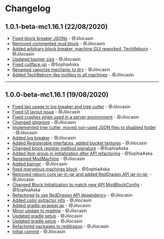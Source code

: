 # Changelog

## 1.0.1-beta-mc1.16.1 (22/08/2020)
- [Fixed block breaker JSONs](https://github.com/TeamRedDragon/RedDragon-Marvelous-Machines/commit/3d392395966d47fe343d502bead95c4b12fec9f0) - @Jilocasin
- [Removed commented mud block](https://github.com/TeamRedDragon/RedDragon-Marvelous-Machines/commit/3d2768c48ba20b88cceec1ce536b91f82ad48e1b) - @Jilocasin
- [Added arbitrary block breaker, machine GUI reworked, TechReborn](https://github.com/TeamRedDragon/RedDragon-Marvelous-Machines/commit/450f7cb5cf67bca5b1b94440525eafcc4a82cb8f) - @Jilocasin
- [Updated banner size](https://github.com/TeamRedDragon/RedDragon-Marvelous-Machines/commit/23ea7467d17c14ce1b43eefc23f2d768fc204d26) - @Jilocasin
- [Fixed cullface up](https://github.com/TeamRedDragon/RedDragon-Marvelous-Machines/commit/8e67926fea9795dffc9e12264413a82e9250f86d) - @SophiaAska
- [Renamed vaporize mechanic to dry](https://github.com/TeamRedDragon/RedDragon-Marvelous-Machines/commit/17cd29f1a8a03282b323f8dbd608efb8f5950522) - @Jilocasin
- [Added TechReborn-like tooltips to all machines](https://github.com/TeamRedDragon/RedDragon-Marvelous-Machines/commit/9da8468832ce7d7c72555484d86839fcebd764e6) - @Jilocasin

---

## 1.0.0-beta-mc1.16.1 (19/08/2020)
- [Fixed tag usage in log breaker and tree cutter](https://github.com/TeamRedDragon/RedDragon-Marvelous-Machines/commit/d0c9d0ac5b5d9ed9d98fd7fd6568f8bfa438943f) - @Jilocasin
- [Fixed UI layout issue](https://github.com/TeamRedDragon/RedDragon-Marvelous-Machines/commit/e059570df3023b46479805f2a13b4267534aa45b) - @Jilocasin
- [Fixed crashes when used in a server environment](https://github.com/TeamRedDragon/RedDragon-Marvelous-Machines/commit/a2d9cc7aef0d1075ad79cecc59dd7a27fae062d5) - @Jilocasin
- [Changed gitignore](https://github.com/TeamRedDragon/RedDragon-Marvelous-Machines/commit/2fd37090f59b0aa6e64107f37ba98a6c54ee1f58) - @Jilocasin
- [Implemented tree cutter, moved non-used JSON files to disabled folder](https://github.com/TeamRedDragon/RedDragon-Marvelous-Machines/commit/02c446d4a9929494cd7755eb391c22987ae6ba52) - @Jilocasin
- [Added log breaker](https://github.com/TeamRedDragon/RedDragon-Marvelous-Machines/commit/2b0b6c8e04f00399aa790dce0087997a59b2c2e1) - @Jilocasin
- [Added Registerable interfaces, added bucket textures](https://github.com/TeamRedDragon/RedDragon-Marvelous-Machines/commit/4a89124e169a1526ddc88b041fc32c5a9f640e82) - @Jilocasin
- [Changed block register method signature](https://github.com/TeamRedDragon/RedDragon-Marvelous-Machines/commit/e04f651fc52db7fb9c7accbfd8f5fd52e5e681f2) - @SophiaAska
- [Added item group in initialization after API refactoring](https://github.com/TeamRedDragon/RedDragon-Marvelous-Machines/commit/d0e659bc36faca44fa6768991f3724506cf08121) - @SophiaAska
- [Renamed ModMachine](https://github.com/TeamRedDragon/RedDragon-Marvelous-Machines/commit/35b8fb124fc375ff0b392e46ab2df9e6b94044e3) - @Jilocasin
- [Added banner](https://github.com/TeamRedDragon/RedDragon-Marvelous-Machines/commit/7ab4719ce573aeb16326e6cad630cbd073125e67) - @Jilocasin
- [fixed marvelous machines block](https://github.com/TeamRedDragon/RedDragon-Marvelous-Machines/commit/3fa8d2f6a026accfb7815fc3accf8f9d29d5bb5f) - @SophiaAska
- [Removed reborn core jar-in-jar and added RedDragon API jar-in-jar,](https://github.com/TeamRedDragon/RedDragon-Marvelous-Machines/commit/5f46bcf0e008a18a5482c64a932ec605ac108df0) - @Jilocasin
- [Changed Block Initialization to match new API ModBlockConfig](https://github.com/TeamRedDragon/RedDragon-Marvelous-Machines/commit/a7aadba02e1637b45ec324aef09a7410291995b4) - @SophiaAska
- [Refactored to use RedDragon API dependency](https://github.com/TeamRedDragon/RedDragon-Marvelous-Machines/commit/8d424b5448f01df288e8970db7803ceb135ac0f5) - @Jilocasin
- [Added color extractor info](https://github.com/TeamRedDragon/RedDragon-Marvelous-Machines/commit/3436929fb242b512d518462db18cb630b561e307) - @Jilocasin
- [Added gradle-wrapper.jar](https://github.com/TeamRedDragon/RedDragon-Marvelous-Machines/commit/19a59830e739b526e68d7e4da9ca366addf99277) - @Jilocasin
- [Minor update to readme](https://github.com/TeamRedDragon/RedDragon-Marvelous-Machines/commit/5211fc40ff89eab6c6646c7e8ba25244aede69e4) - @Jilocasin
- [Updated gradle setup](https://github.com/TeamRedDragon/RedDragon-Marvelous-Machines/commit/df884440c36b99f8040938a4cc20ffa7ec544f62) - @Jilocasin
- [Updated gradle setup](https://github.com/TeamRedDragon/RedDragon-Marvelous-Machines/commit/f206494857c6c1c4573cf92492460cdb176a7d6a) - @Jilocasin
- [Refactored packages to reddragon](https://github.com/TeamRedDragon/RedDragon-Marvelous-Machines/commit/88279573056a2a13215c9653a138e0e46e26c2c8) - @Jilocasin
- [Initial commit](https://github.com/TeamRedDragon/RedDragon-Marvelous-Machines/commit/dc92121250758f56d552e17379eba7d822b89c64) - @Jilocasin

